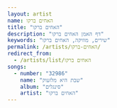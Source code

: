```yaml
---
layout: artist
name: האחים ברקו
title: "האחים ברקו"
description: "דף האמן האחים ברקו"
keywords: "שירים, מוזיקה, האחים ברקו"
permalink: /artists/האחים-ברקו/
redirect_from:
  - /artists/list/האחים ברקו
songs:
  - number: "32986"
    name: "שבת היא מלזעוק"
    album: "סינגלים"
    artist: "האחים ברקו"
---
```

